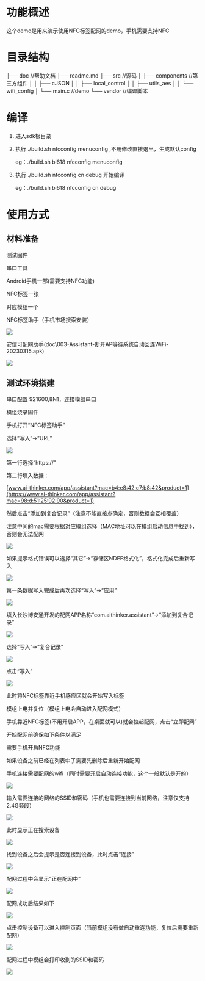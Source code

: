 # 功能概述

这个demo是用来演示使用NFC标签配网的demo，手机需要支持NFC

# 目录结构

├── doc								//帮助文档
├── readme.md
├── src								//源码
│   ├── components		//第三方组件
│   │   ├── cJSON
│   │   ├── local_control
│   │   ├── utils_aes
│   │   └── wifi_config
│   └── main.c					//demo
└── vendor						//编译脚本

# 编译

1. 进入sdk根目录

2. 执行 ./build.sh <platform> nfcconfig menuconfig ,不用修改直接退出，生成默认config

   eg：./build.sh bl618 nfcconfig menuconfig

3. 执行 ./build.sh <platform> nfcconfig cn debug 开始编译

   eg：./build.sh bl618 nfcconfig cn debug

# 使用方式

## 材料准备

测试固件

串口工具

Android手机一部(需要支持NFC功能)

NFC标签一张

对应模组一个

NFC标签助手（手机市场搜索安装）

![](.\doc\source\001.png)

安信可配网助手(doc\003-Assistant-断开AP等待系统自动回连WiFi-20230315.apk)

![](.\doc\source\009.png)

## 测试环境搭建

串口配置 921600,8N1，连接模组串口

模组烧录固件

手机打开“NFC标签助手”

选择“写入”->“URL”

![](.\doc\source\002.png)

第一行选择“https://”

第二行填入数据：

 [www.ai-thinker.com/app/assistant?mac=b4:e8:42:c7:b8:42&product=1](https://www.ai-thinker.com/app/assistant?mac=98:d:51:25:92:90&product=1)

然后点击“添加到复合记录”（注意不能直接点确定，否则数据会互相覆盖）

注意中间的mac需要根据对应模组选择（MAC地址可以在模组启动信息中找到），否则会无法配网

![](.\doc\source\003.png)

如果提示格式错误可以选择“其它”->“存储区NDEF格式化”，格式化完成后重新写入

![](.\doc\source\004.png)

第一条数据写入完成后再次选择“写入”->“应用”

![](.\doc\source\005.png)

填入长沙博安通开发的配网APP名称“com.aithinker.assistant”->“添加到复合记录”

![](.\doc\source\006.png)

选择“写入”->“复合记录”

![](.\doc\source\007.png)

点击“写入”

![](.\doc\source\008.png)

此时将NFC标签靠近手机感应区就会开始写入标签

模组上电并复位（模组上电会自动进入配网模式）

手机靠近NFC标签(不用开启APP，在桌面就可以)就会拉起配网，点击“立即配网”

开始配网前确保如下条件以满足

需要手机开启NFC功能

如果设备之前已经在列表中了需要先删除后重新开始配网

手机连接需要配网的wifi（同时需要开启自动连接功能，这个一般默认是开的）

![](.\doc\source\010.png)

输入需要连接的网络的SSID和密码（手机也需要连接到当前网络，注意仅支持2.4G频段）

![](.\doc\source\011.png)

此时显示正在搜索设备

![](.\doc\source\012.png)

找到设备之后会提示是否连接到设备，此时点击“连接”

![](.\doc\source\013.png)

配网过程中会显示“正在配网中”

![](.\doc\source\014.png)

配网成功后结果如下

![](.\doc\source\015.png)

点击控制设备可以进入控制页面（当前模组没有做自动重连功能，复位后需要重新配网）

![](.\doc\source\016.png)

配网过程中模组会打印收到的SSID和密码

![](.\doc\source\017.png)